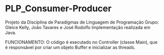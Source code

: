 # PLP_Consumer-Producer
Projeto da Disciplina de Paradigmas de Linguagem de Programação
Grupo: Gleice Kelly, João Tavares e José Rodolfo
Implementação realizada em Java.

FUNCIONAMENTO:
O código é executado no Controller (classe Main), que é responsável por criar um objeto Buffer e inicializar as threads.

